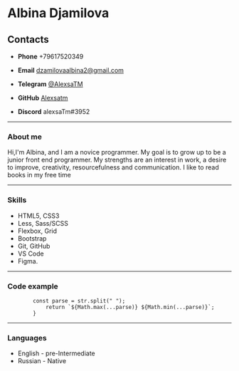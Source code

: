 # Albina Djamilova

## Contacts 

- **Phone** +79617520349

- **Email** dzamilovaalbina2@gmail.com

- **Telegram** [@AlexsaTM](https://t.me/AlexsaTM "my Telegram")

- **GitHub** [Alexsatm](https://github.com/Alexsatm "my GitHub")

- **Discord** alexsaTm#3952

---

### About me

Hi,I'm Albina, and I am a novice programmer. My goal is to grow up to be a junior front end programmer. My strengths are an interest in work, a desire to improve, creativity, resourcefulness and communication. I like to read books in my free time


---

### Skills

- HTML5, CSS3
- Less, Sass/SCSS
- Flexbox, Grid
- Bootstrap
- Git, GitHub
- VS Code
- Figma.

---

### Code example

```function highAndLow(str) { 
        const parse = str.split(" ");
            return `${Math.max(...parse)} ${Math.min(...parse)}`; 
        }
```
---  
### Languages

- English - pre-Intermediate
- Russian - Native
